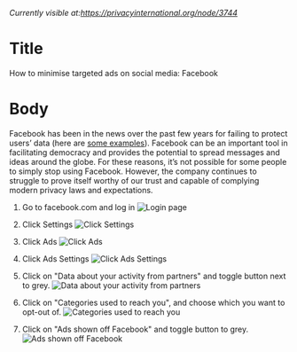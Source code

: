 *Currently visible at:https://privacyinternational.org/node/3744*

# Title  #
How to minimise targeted ads on social media: Facebook

# Body #

Facebook has been in the news over the past few years for failing to protect users’ data (here are [some examples](https://privacyinternational.org/corporateabusetimeline?tid=440)). Facebook can be an important tool in facilitating democracy and provides the potential to spread messages and ideas around the globe. For these reasons, it’s not possible for some people to simply stop using Facebook. However, the company continues to struggle to prove itself worthy of our trust and capable of complying modern privacy laws and expectations.

1. Go to facebook.com and log in
![Login page](../../images/Facebook/facebook-targeted-ads-1.png?raw=true)

2. Click Settings
![Click Settings](../../images/Facebook/facebook-targeted-ads-2.png?raw=true)

3. Click Ads
![Click Ads](../../images/Facebook/facebook-targeted-ads-3.png?raw=true)

4. Click Ads Settings
![Click Ads Settings](../../images/Facebook/facebook-targeted-ads-4.png?raw=true)

5. Click on "Data about your activity from partners" and toggle button next to grey.
![Data about your activity from partners](../../images/Facebook/facebook-targeted-ads-5.png?raw=true)

6. Click on "Categories used to reach you", and choose which you want to opt-out of.
![Categories used to reach you](../../images/Facebook/facebook-targeted-ads-6.png?raw=true)

7. Click on "Ads shown off Facebook" and toggle button to grey.
![Ads shown off Facebook](../../images/Facebook/facebook-targeted-ads-7.png?raw=true)